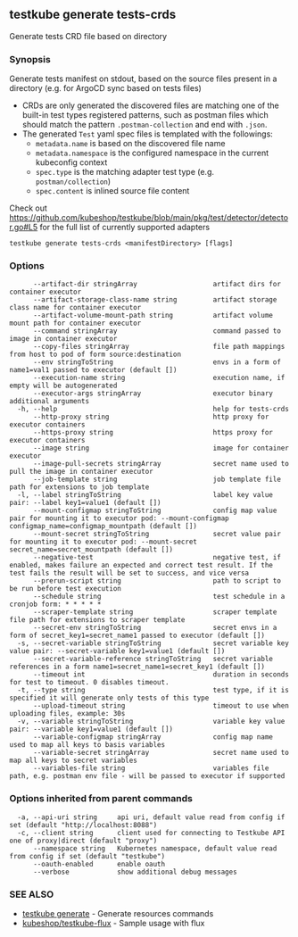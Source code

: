 ## testkube generate tests-crds

Generate tests CRD file based on directory

### Synopsis

Generate tests manifest on stdout, based on the source files present in a directory (e.g. for ArgoCD sync based on tests files)

* CRDs are only generated the discovered files are matching one of the built-in test types registered patterns, such as postman files which should match the pattern `.postman-collection` and end with `.json`. 
* The generated `Test` yaml spec files is templated with the followings:
   * `metadata.name` is based on the discovered file name
   * `metadata.namespace` is the configured namespace in the current kubeconfig context
   * `spec.type` is the matching adapter test type (e.g. `postman/collection`)
   * `spec.content` is inlined source file content

Check out https://github.com/kubeshop/testkube/blob/main/pkg/test/detector/detector.go#L5 for the full list of currently supported adapters 

```
testkube generate tests-crds <manifestDirectory> [flags]
```

### Options

```
      --artifact-dir stringArray                   artifact dirs for container executor
      --artifact-storage-class-name string         artifact storage class name for container executor
      --artifact-volume-mount-path string          artifact volume mount path for container executor
      --command stringArray                        command passed to image in container executor
      --copy-files stringArray                     file path mappings from host to pod of form source:destination
      --env stringToString                         envs in a form of name1=val1 passed to executor (default [])
      --execution-name string                      execution name, if empty will be autogenerated
      --executor-args stringArray                  executor binary additional arguments
  -h, --help                                       help for tests-crds
      --http-proxy string                          http proxy for executor containers
      --https-proxy string                         https proxy for executor containers
      --image string                               image for container executor
      --image-pull-secrets stringArray             secret name used to pull the image in container executor
      --job-template string                        job template file path for extensions to job template
  -l, --label stringToString                       label key value pair: --label key1=value1 (default [])
      --mount-configmap stringToString             config map value pair for mounting it to executor pod: --mount-configmap configmap_name=configmap_mountpath (default [])
      --mount-secret stringToString                secret value pair for mounting it to executor pod: --mount-secret secret_name=secret_mountpath (default [])
      --negative-test                              negative test, if enabled, makes failure an expected and correct test result. If the test fails the result will be set to success, and vice versa
      --prerun-script string                       path to script to be run before test execution
      --schedule string                            test schedule in a cronjob form: * * * * *
      --scraper-template string                    scraper template file path for extensions to scraper template
      --secret-env stringToString                  secret envs in a form of secret_key1=secret_name1 passed to executor (default [])
  -s, --secret-variable stringToString             secret variable key value pair: --secret-variable key1=value1 (default [])
      --secret-variable-reference stringToString   secret variable references in a form name1=secret_name1=secret_key1 (default [])
      --timeout int                                duration in seconds for test to timeout. 0 disables timeout.
  -t, --type string                                test type, if it is specified it will generate only tests of this type
      --upload-timeout string                      timeout to use when uploading files, example: 30s
  -v, --variable stringToString                    variable key value pair: --variable key1=value1 (default [])
      --variable-configmap stringArray             config map name used to map all keys to basis variables
      --variable-secret stringArray                secret name used to map all keys to secret variables
      --variables-file string                      variables file path, e.g. postman env file - will be passed to executor if supported
```

### Options inherited from parent commands

```
  -a, --api-uri string     api uri, default value read from config if set (default "http://localhost:8088")
  -c, --client string      client used for connecting to Testkube API one of proxy|direct (default "proxy")
      --namespace string   Kubernetes namespace, default value read from config if set (default "testkube")
      --oauth-enabled      enable oauth
      --verbose            show additional debug messages
```

### SEE ALSO

* [testkube generate](testkube_generate.md)	 - Generate resources commands
* [kubeshop/testkube-flux](https://github.com/kubeshop/testkube-flux/blob/833f2c41861fd7191da3a465902f1c91eea5c8cc/README.md?plain=1#L79-L87) - Sample usage with flux 
